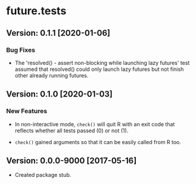 # future.tests

## Version: 0.1.1 [2020-01-06]

### Bug Fixes

 * The 'resolved() - assert non-blocking while launching lazy futures' test
   assumed that resolved() could only launch lazy futures but not finish
   other already running futures.


## Version: 0.1.0 [2020-01-03]

### New Features

 * In non-interactive mode, `check()` will quit R with an exit code that
   reflects whether all tests passed (0) or not (1).

 * `check()` gained arguments so that it can be easily called from R too.



## Version: 0.0.0-9000 [2017-05-16]

 * Created package stub.
